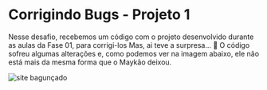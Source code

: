 # Corrigindo Bugs - Projeto 1


Nesse desafio, recebemos um código com o projeto desenvolvido durante as aulas da Fase 01, para corrigi-los
Mas, ai teve a surpresa...  👀
O código sofreu algumas alterações e, como podemos ver na imagem abaixo, ele não está mais da mesma forma que o Maykão deixou. 


![site bagunçado](https://efficient-sloth-d85.notion.site/image/https%3A%2F%2Fs3-us-west-2.amazonaws.com%2Fsecure.notion-static.com%2Fa29a32b1-069e-4e79-af05-d69f772bccb5%2FUntitled.png?id=8f89f434-cf5e-47a9-8612-c55e35452cfd&table=block&spaceId=08f749ff-d06d-49a8-a488-9846e081b224&width=2000&userId=&cache=v2)
 
